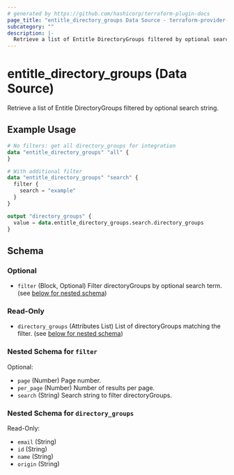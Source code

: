 ```yaml
---
# generated by https://github.com/hashicorp/terraform-plugin-docs
page_title: "entitle_directory_groups Data Source - terraform-provider-entitle"
subcategory: ""
description: |-
  Retrieve a list of Entitle DirectoryGroups filtered by optional search string.
---
```


# entitle_directory_groups (Data Source)

Retrieve a list of Entitle DirectoryGroups filtered by optional search string.

## Example Usage

```terraform
# No filters: get all directory_groups for integration
data "entitle_directory_groups" "all" {
}

# With additional filter
data "entitle_directory_groups" "search" {
  filter {
    search = "example"
  }
}

output "directory_groups" {
  value = data.entitle_directory_groups.search.directory_groups
}
```

<!-- schema generated by tfplugindocs -->
## Schema

### Optional

- `filter` (Block, Optional) Filter directoryGroups by optional search term. (see [below for nested schema](#nestedblock--filter))

### Read-Only

- `directory_groups` (Attributes List) List of directoryGroups matching the filter. (see [below for nested schema](#nestedatt--directory_groups))

<a id="nestedblock--filter"></a>
### Nested Schema for `filter`

Optional:

- `page` (Number) Page number.
- `per_page` (Number) Number of results per page.
- `search` (String) Search string to filter directoryGroups.


<a id="nestedatt--directory_groups"></a>
### Nested Schema for `directory_groups`

Read-Only:

- `email` (String)
- `id` (String)
- `name` (String)
- `origin` (String)
